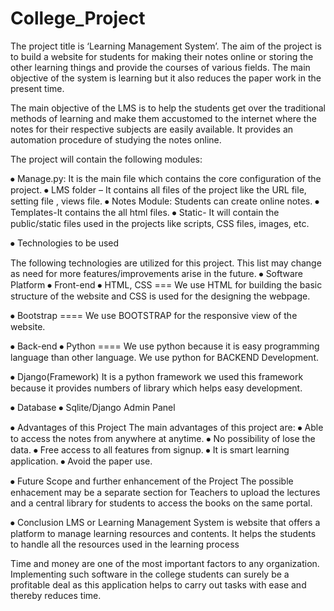 # College_Project

The project title is ‘Learning Management System’. The aim of the project is to build a website for students for making their notes online or storing the other learning things and provide the courses of various fields. The main objective of the system is learning but it also reduces the paper work in the present time.


The main objective of the LMS is to help the students get over the traditional methods of learning and make them accustomed to the internet where the notes for their respective subjects are easily available. It provides an automation procedure of studying the notes online.


The project will contain the following modules:

⦁	Manage.py: It is the main file which contains the core configuration of the project. 
⦁	LMS folder – It contains all files of the project like the URL file, setting file , views file.
⦁	Notes Module: Students can create online notes.
⦁	Templates-It contains the all html files.
⦁	Static- It will contain the public/static files used in the projects like scripts, CSS files, images, etc.


⦁	Technologies to be used

The following technologies are utilized for this project. This list may change as need for more features/improvements arise in the future.
⦁	Software Platform 
⦁	Front-end
⦁	HTML, CSS  === We use HTML for building the basic structure of the website and CSS is used for the designing the webpage.

⦁	Bootstrap ==== We use BOOTSTRAP for the responsive view of the website.

⦁	Back-end
⦁	Python   ==== We use python because it is easy programming language than other language. We use python for BACKEND Development.

⦁	Django(Framework)
It is a python framework 	we used this framework because it provides numbers of library which helps easy development.

⦁	Database
⦁	Sqlite/Django Admin Panel

⦁	Advantages of this Project
The main advantages of this project are:
⦁	Able to access the notes from anywhere at anytime.
⦁	No possibility of lose the data.
⦁	 Free access to all features from signup.
⦁	It is smart learning application.
⦁	 Avoid the paper use.

⦁	Future Scope and further enhancement of the Project
The possible enhacement may be a separate section for Teachers to upload the lectures and a central library for students to access the books on the same portal. 

⦁	Conclusion
LMS or Learning Management System is website that offers a platform to manage learning resources and contents. It helps the students to handle all the resources used in the learning process

Time and money are one of the most important factors to any organization. Implementing such software in the college students can surely be a profitable deal as this application helps to carry out tasks with ease and thereby reduces time. 


